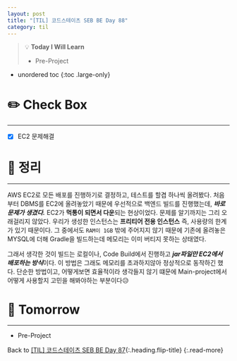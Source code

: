 ```yaml
---
layout: post
title: "[TIL] 코드스테이츠 SEB BE Day 88"
category: til
---
```

> 💡 **Today I Will Learn**
>
> * Pre-Project

* unordered toc
{:toc .large-only}

# ✏️ Check Box
***

* [x] <label>EC2 문제해결</label>

# 📌 정리
***

AWS EC2로 모든 배포를 진행하기로 결정하고, 테스트를 할겸 하나씩 올려봤다. 처음부터 DBMS를 EC2에 올려놓았기 때문에 우선적으로 백엔드 빌드를 진행했는데, ***바로 문제가 생겼다.*** EC2가 **먹통이 되면서 다운**되는 현상이었다. 문제를 알기까지는 그리 오래걸리지 않았다. 우리가 생성한 인스턴스는 **프리티어 전용 인스턴스** 즉, 사용량의 한계가 있기 때문이다. 그 중에서도 `RAM이 1GB` 밖에 주어지지 않기 때문에 기존에 올려놓은 MYSQL에 더해 Gradle을 빌드하는데 메모리는 이미 버티지 못하는 상태였다.

그래서 생각한 것이 빌드는 로컬이나, Code Build에서 진행하고 ***jar파일만 EC2에서 배포하는 방식***이다. 이 방법은 그래도 메모리를 초과하지않아 정상적으로 동작하긴 했다. 단순한 방법이고, 어떻게보면 효율적이라 생각들지 않기 떄문에 Main-project에서 어떻게 사용할지 고민을 해봐야하는 부분이다😥

# 🎯 Tomorrow
***

* Pre-Project

Back to [[TIL] 코드스테이츠 SEB BE Day 87](220830-til){:.heading.flip-title}
{:.read-more}